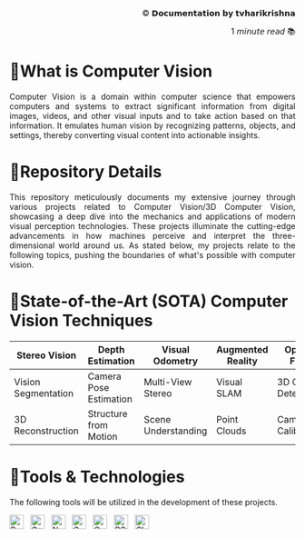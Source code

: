 <p align="right">© 𝗗𝗼𝗰𝘂𝗺𝗲𝗻𝘁𝗮𝘁𝗶𝗼𝗻 𝗯𝘆 𝘁𝘃𝗵𝗮𝗿𝗶𝗸𝗿𝗶𝘀𝗵𝗻𝗮</p>
<p align="right">1 𝘮𝘪𝘯𝘶𝘵𝘦 𝘳𝘦𝘢𝘥 📚 </p>

# 🔻What is Computer Vision
<p align='justify'>Computer Vision is a domain within computer science that empowers computers and systems to extract significant information from digital images, videos, and other visual inputs and to take action based on that information. It emulates human vision by recognizing patterns, objects, and settings, thereby converting visual content into actionable insights.</p>

# 🔻Repository Details
<p align='justify'>This repository meticulously documents my extensive journey through various projects related to Computer Vision/3D Computer Vision, showcasing a deep dive into the mechanics and applications of modern visual perception technologies. These projects illuminate the cutting-edge advancements in how machines perceive and interpret the three-dimensional world around us. As stated below, my projects relate to the following topics, pushing the boundaries of what's possible with computer vision.</p>

# 🔻State-of-the-Art (SOTA) Computer Vision Techniques

|    Stereo Vision      |      Depth Estimation     |     Visual Odometry     |    Augmented Reality    |        Optical Flow       |
|-----------------------|---------------------------|-------------------------|-------------------------|---------------------------|
|  Vision Segmentation  |  Camera Pose Estimation   |    Multi-View Stereo    |       Visual SLAM       |    3D Object Detection    |
|   3D Reconstruction   |  Structure from Motion    |   Scene Understanding   |      Point Clouds       |     Camera Calibration    |

# 🔻Tools & Technologies
The following tools will be utilized in the development of these projects.


<img src="https://img.shields.io/badge/Python-3776AB.svg?&style=flat-square&logo=python&logoColor=white" alt="Python" style="height: 25px;"/> &nbsp; <img src="https://img.shields.io/badge/C++-004482.svg?&style=flat-square&logo=cplusplus&logoColor=white" alt="C++" style="height: 25px;"/> &nbsp; <img src="https://img.shields.io/badge/Numpy-013243.svg?&style=flat-square&logo=numpy&logoColor=white" alt="Numpy" style="height: 25px;"/> &nbsp; <img src="https://img.shields.io/badge/OpenCV-5C3EE8.svg?&style=flat-square&logo=opencv&logoColor=white" alt="OpenCV" style="height: 25px;"/> &nbsp; <img src="https://img.shields.io/badge/Open3D-4B8BBE.svg?&style=flat-square&logo=python&logoColor=white" alt="Open3D" style="height: 25px;"/> &nbsp; <img src="https://img.shields.io/badge/PCL-568203.svg?&style=flat-square&logo=cplusplus&logoColor=white" alt="PCL" style="height: 25px;"/> &nbsp; <img src="https://img.shields.io/badge/Cloud%20Compare-A42E2B.svg?&style=flat-square&logo=cplusplus&logoColor=white" alt="Cloud Compare" style="height: 25px;"/> &nbsp;
